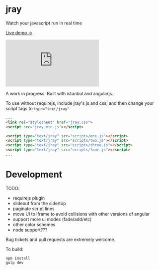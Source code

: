 # jray

Watch your javascript run in real time

[Live demo ->](https://rawgit.com/bwiklund/jray/master/examples/index.html)

![<img src="https://raw.github.com/bwiklund/jray/master/examples/jray.gif">](https://rawgit.com/bwiklund/jray/master/examples/index.html)

A work in progress. Built with istanbul and angularjs.

To use without requirejs, include jray's js and css, and then change your script tags to `type="text/jray"`

```html
...
<link rel="stylesheet" href="jray.css">
<script src="jray.min.js"></script>

<script type="text/jray" src="scripts/one.js"></script>
<script type="text/jray" src="scripts/two.js"></script>
<script type="text/jray" src="scripts/three.js"></script>
<script type="text/jray" src="scripts/four.js"></script>
...
```

# Development

TODO:

- requirejs plugin
- slideout from the side/top
- paginate script lines
- move UI to iframe to avoid collisions with other versions of angular
- support more ui modes (fade/add/etc)
- other color schemes
- node support???

Bug tickets and pull requests are extremely welcome.

To build:

```
npm install
gulp dev
```
